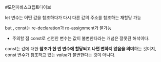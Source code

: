 #모던자바스크립트다이브 

let 변수는 어떤 값을 참조하다가 다시 다른 값의 주소를 참조하는 재할당 가능

but , const는 re-declaration과 re-assignment가 불가능

- 주의할 점
const로 선언한 변수는 값이 불변한다라는 개념은 잘못된 해석이다.

const는 값에 대한 **참조가 한 번 변수에 할당되고 나면 변하지 않음을 의미**하는 것이지, const 변수가 참조하고 있는 *value*가 불변한다는 것이 아니다.

```



```

